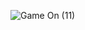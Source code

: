 
![Game On (11)](https://github.com/naldo178/NALDO_SILVA.github.io/assets/87744405/589c72ad-f5b9-433d-9eee-9111611537cc)
